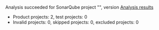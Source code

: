 Analysis succeeded for SonarQube project "", version  [Analysis results](https://sonarcloud.io/dashboard/index/mstemplate1)
- Product projects: 2, test projects: 0
- Invalid projects: 0, skipped projects: 0, excluded projects: 0
